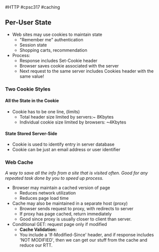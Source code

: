 #HTTP #cpsc317 #caching
## Per-User State
- Web sites may use cookies to maintain state
	- "Remember me" authentication
	- Session state
	- Shopping carts, recommendation
- Process:
	- Response includes Set-Cookie header
	- Browser saves cookie associated with the server
	- Next request to the same server includes Cookies header with the same value!

### Two Cookie Styles

#### All the State in the Cookie
- Cookie has to be one line, (limits)
	- Total header size limited by servers:~ 8Kbytes
	- Individual cookie size limited by browsers: ~4Kbytes

#### State Stored Server-Side
- Cookie is used to identify entry in server database
- Cookie can be just an email address or user identifier

### Web Cache
*A way to save all the info from a site that is visited often. Good for any repeated task done by you to speed up process.*
- Browser may maintain a cached version of page
	- Reduces network utilization
	- Reduces page load time
- Cache may also be maintained in a separate host (proxy)
	- Browser sends request to proxy, with redirects to server
	- If proxy has page cached, return immediately
	- Good since proxy is usually closer to client than server.
- Conditional GET: request page only if modified
	- **Cache Validation:**
	-  You include a 'If-Modified-Since' header, and if response includes 'NOT MODIFIED', then we can get our stuff from the cache and reduce our RTT.